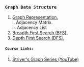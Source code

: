 ### ```Graph Data Structure```

1. [Graph Representation.](https://www.geeksforgeeks.org/graph-and-its-representations/) <br/>
     i. Adjacency Matrix. <br />
    ii. Adjacency List 
2. [Breadth First Search (BFS).](https://www.geeksforgeeks.org/breadth-first-search-or-bfs-for-a-graph/)
3. [Depth First Search (DFS).](https://www.geeksforgeeks.org/depth-first-search-or-dfs-for-a-graph/)

#### `Course Links:`

1. [Striver's Graph Series (YouTube)](https://youtube.com/playlist?list=PLgUwDviBIf0rGEWe64KWas0Nryn7SCRWw)
